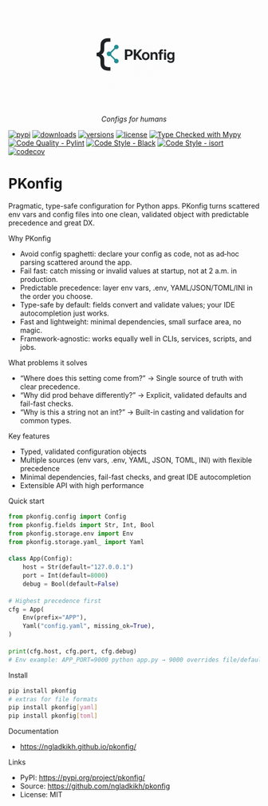 <p align="center">
  <img src="https://raw.githubusercontent.com/ngladkikh/pkonfig/main/docs/_static/pkonfig_logo_2.png" alt="PKonfig logo" width="200">
</p>
<p align="center">
  <em>Configs for humans</em>
</p>

[![pypi](https://img.shields.io/pypi/v/pkonfig.svg)](https://pypi.python.org/pypi/pkonfig)
[![downloads](https://img.shields.io/pypi/dm/pkonfig)](https://pepy.tech/project/pkonfig)
[![versions](https://img.shields.io/pypi/pyversions/pkonfig.svg)](https://github.com/ngladkikh/pkonfig)
[![license](https://img.shields.io/github/license/ngladkikh/pkonfig.svg)](https://github.com/ngladkikh/pkonfig/blob/master/LICENSE)
[![Type Checked with Mypy](https://img.shields.io/badge/Type%20Check-Mypy-brightgreen)](https://mypy.readthedocs.io/en/stable/)
[![Code Quality - Pylint](https://img.shields.io/badge/Code%20Quality-Pylint-blue)](https://www.pylint.org/)
[![Code Style - Black](https://img.shields.io/badge/Code%20Style-Black-black)](https://github.com/psf/black)
[![Code Style - isort](https://img.shields.io/badge/Code%20Style-isort-%231674b1)](https://pycqa.github.io/isort/)
[![codecov](https://codecov.io/github/ngladkikh/pkonfig/branch/main/graph/badge.svg?token=VDRSB1XUFH)](https://codecov.io/github/ngladkikh/pkonfig)

# PKonfig

Pragmatic, type-safe configuration for Python apps. PKonfig turns scattered env vars and config files into one clean, validated object with predictable precedence and great DX.

Why PKonfig
- Avoid config spaghetti: declare your config as code, not as ad‑hoc parsing scattered around the app.
- Fail fast: catch missing or invalid values at startup, not at 2 a.m. in production.
- Predictable precedence: layer env vars, .env, YAML/JSON/TOML/INI in the order you choose.
- Type-safe by default: fields convert and validate values; your IDE autocompletion just works.
- Fast and lightweight: minimal dependencies, small surface area, no magic.
- Framework-agnostic: works equally well in CLIs, services, scripts, and jobs.

What problems it solves
- “Where does this setting come from?” → Single source of truth with clear precedence.
- “Why did prod behave differently?” → Explicit, validated defaults and fail-fast checks.
- “Why is this a string not an int?” → Built-in casting and validation for common types.

Key features
- Typed, validated configuration objects
- Multiple sources (env vars, .env, YAML, JSON, TOML, INI) with flexible precedence
- Minimal dependencies, fail-fast checks, and great IDE autocompletion
- Extensible API with high performance

Quick start
```python
from pkonfig.config import Config
from pkonfig.fields import Str, Int, Bool
from pkonfig.storage.env import Env
from pkonfig.storage.yaml_ import Yaml

class App(Config):
    host = Str(default="127.0.0.1")
    port = Int(default=8000)
    debug = Bool(default=False)

# Highest precedence first
cfg = App(
    Env(prefix="APP"),
    Yaml("config.yaml", missing_ok=True),
)

print(cfg.host, cfg.port, cfg.debug)
# Env example: APP_PORT=9000 python app.py → 9000 overrides file/defaults
```

Install
```bash
pip install pkonfig
# extras for file formats
pip install pkonfig[yaml]
pip install pkonfig[toml]
```

Documentation
- https://ngladkikh.github.io/pkonfig/

Links
- PyPI: https://pypi.org/project/pkonfig/
- Source: https://github.com/ngladkikh/pkonfig
- License: MIT
